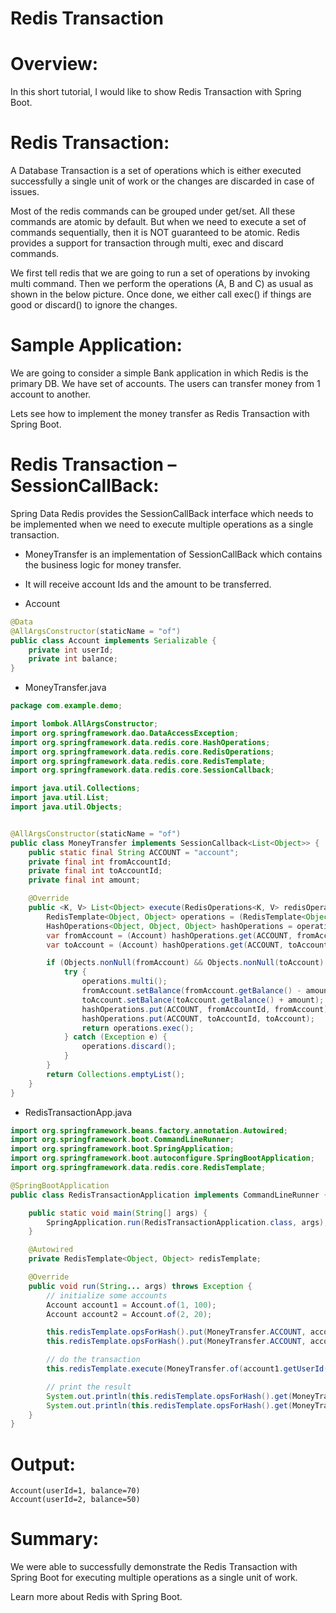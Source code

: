 # Redis Transaction

# Overview:
In this short tutorial, I would like to show Redis Transaction with Spring Boot.

# Redis Transaction:
A Database Transaction is a set of operations which is either executed successfully a single unit of work or the changes are discarded in case of issues.

Most of the redis commands can be grouped under get/set. All these commands are atomic by default. But when we need to execute a set of commands sequentially, then it is NOT guaranteed to be atomic. 
Redis provides a support for transaction through multi, exec and discard commands.

We first tell redis that we are going to run a set of operations by invoking multi command. Then we perform the operations (A, B and C) as usual as shown in the below picture.  Once done, we either call exec() if things are good or discard() to ignore the changes.

# Sample Application:
We are going to consider a simple Bank application in which Redis is the primary DB. We have set of accounts. The users can transfer money from 1 account to another.

Lets see how to implement the money transfer as Redis Transaction with Spring Boot.

# Redis Transaction – SessionCallBack:
Spring Data Redis provides the SessionCallBack interface which needs to be implemented when we need to execute multiple operations as a single transaction.

- MoneyTransfer is an implementation of SessionCallBack which contains the business logic for money transfer.
- It will receive account Ids and the amount to be transferred.

- Account

```java
@Data
@AllArgsConstructor(staticName = "of")
public class Account implements Serializable {
    private int userId;
    private int balance;
}
```

- MoneyTransfer.java

```java
package com.example.demo;

import lombok.AllArgsConstructor;
import org.springframework.dao.DataAccessException;
import org.springframework.data.redis.core.HashOperations;
import org.springframework.data.redis.core.RedisOperations;
import org.springframework.data.redis.core.RedisTemplate;
import org.springframework.data.redis.core.SessionCallback;

import java.util.Collections;
import java.util.List;
import java.util.Objects;


@AllArgsConstructor(staticName = "of")
public class MoneyTransfer implements SessionCallback<List<Object>> {
    public static final String ACCOUNT = "account";
    private final int fromAccountId;
    private final int toAccountId;
    private final int amount;

    @Override
    public <K, V> List<Object> execute(RedisOperations<K, V> redisOperations) throws DataAccessException {
        RedisTemplate<Object, Object> operations = (RedisTemplate<Object, Object>) redisOperations;
        HashOperations<Object, Object, Object> hashOperations = operations.opsForHash();
        var fromAccount = (Account) hashOperations.get(ACCOUNT, fromAccountId);
        var toAccount = (Account) hashOperations.get(ACCOUNT, toAccountId);

        if (Objects.nonNull(fromAccount) && Objects.nonNull(toAccount) && fromAccount.getBalance() >= amount) {
            try {
                operations.multi();
                fromAccount.setBalance(fromAccount.getBalance() - amount);
                toAccount.setBalance(toAccount.getBalance() + amount);
                hashOperations.put(ACCOUNT, fromAccountId, fromAccount);
                hashOperations.put(ACCOUNT, toAccountId, toAccount);
                return operations.exec();
            } catch (Exception e) {
                operations.discard();
            }
        }
        return Collections.emptyList();
    }
}
```

- RedisTransactionApp.java

```java
import org.springframework.beans.factory.annotation.Autowired;
import org.springframework.boot.CommandLineRunner;
import org.springframework.boot.SpringApplication;
import org.springframework.boot.autoconfigure.SpringBootApplication;
import org.springframework.data.redis.core.RedisTemplate;

@SpringBootApplication
public class RedisTransactionApplication implements CommandLineRunner {

	public static void main(String[] args) {
		SpringApplication.run(RedisTransactionApplication.class, args);
	}

	@Autowired
	private RedisTemplate<Object, Object> redisTemplate;

	@Override
	public void run(String... args) throws Exception {
		// initialize some accounts
		Account account1 = Account.of(1, 100);
		Account account2 = Account.of(2, 20);

		this.redisTemplate.opsForHash().put(MoneyTransfer.ACCOUNT, account1.getUserId(), account1);
		this.redisTemplate.opsForHash().put(MoneyTransfer.ACCOUNT, account2.getUserId(), account2);

		// do the transaction
		this.redisTemplate.execute(MoneyTransfer.of(account1.getUserId(),account2.getUserId(), 30));

		// print the result
		System.out.println(this.redisTemplate.opsForHash().get(MoneyTransfer.ACCOUNT, account1.getUserId()));
		System.out.println(this.redisTemplate.opsForHash().get(MoneyTransfer.ACCOUNT, account2.getUserId()));
	}
}
```


# Output:
```
Account(userId=1, balance=70)
Account(userId=2, balance=50)
```

# Summary:
We were able to successfully demonstrate the Redis Transaction with Spring Boot for executing multiple operations as a single unit of work.

Learn more about Redis with Spring Boot.
